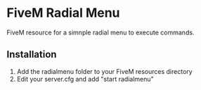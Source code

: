 # FiveM Radial Menu

FiveM resource for a simnple radial menu to execute commands.

## Installation

1. Add the radialmenu folder to your FiveM resources directory
2. Edit your server.cfg and add "start radialmenu"
